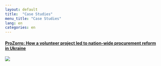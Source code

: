 ```yaml
---
layout: default
title:  "Case Studies"
menu_title: "Case Studies"
lang: en
categories: en
---
```


#### [ProZorro: How a volunteer project led to nation-wide procurement reform in Ukraine](http://openprocurement.org/en/volunteer-project.html)

<img src="https://openprocurement.io/en/cases/prozorro/@@images/23a1f6d4-9263-47e2-b675-632f4a10dc2f.png" />
